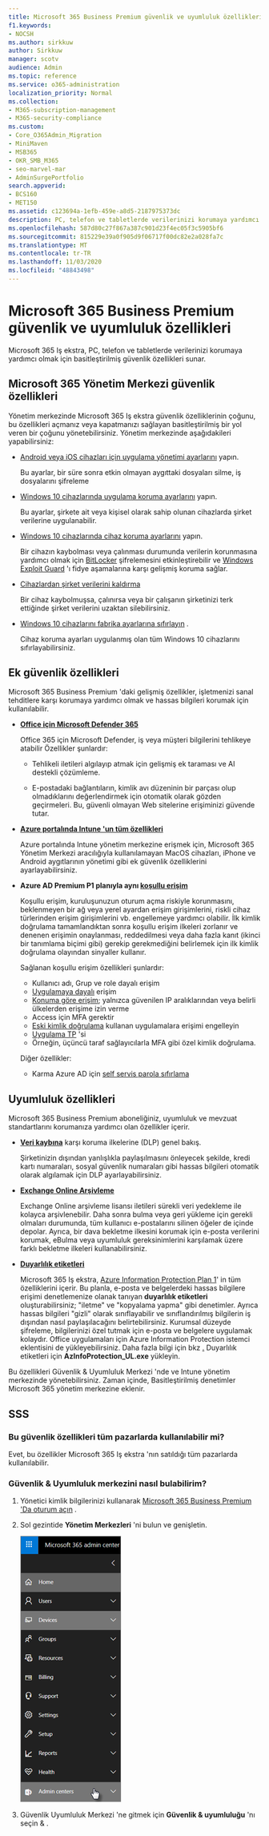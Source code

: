 ```yaml
---
title: Microsoft 365 Business Premium güvenlik ve uyumluluk özellikleri
f1.keywords:
- NOCSH
ms.author: sirkkuw
author: Sirkkuw
manager: scotv
audience: Admin
ms.topic: reference
ms.service: o365-administration
localization_priority: Normal
ms.collection:
- M365-subscription-management
- M365-security-compliance
ms.custom:
- Core_O365Admin_Migration
- MiniMaven
- MSB365
- OKR_SMB_M365
- seo-marvel-mar
- AdminSurgePortfolio
search.appverid:
- BCS160
- MET150
ms.assetid: c123694a-1efb-459e-a8d5-2187975373dc
description: PC, telefon ve tabletlerde verilerinizi korumaya yardımcı olmak için Microsoft 365 Business Premium ile sağlanan güvenlik özellikleri hakkında bilgi edinin.
ms.openlocfilehash: 587d80c27f867a387c901d23f4ec05f3c5905bf6
ms.sourcegitcommit: 815229e39a0f905d9f06717f00dc82e2a028fa7c
ms.translationtype: MT
ms.contentlocale: tr-TR
ms.lasthandoff: 11/03/2020
ms.locfileid: "48843498"
---
```

# <a name="microsoft-365-business-premium-security-and-compliance-features"></a>Microsoft 365 Business Premium güvenlik ve uyumluluk özellikleri

Microsoft 365 Iş ekstra, PC, telefon ve tabletlerde verilerinizi korumaya yardımcı olmak için basitleştirilmiş güvenlik özellikleri sunar.
    
## <a name="microsoft-365-admin-center-security-features"></a>Microsoft 365 Yönetim Merkezi güvenlik özellikleri

Yönetim merkezinde Microsoft 365 Iş ekstra güvenlik özelliklerinin çoğunu, bu özellikleri açmanız veya kapatmanızı sağlayan basitleştirilmiş bir yol veren bir çoğunu yönetebilirsiniz. Yönetim merkezinde aşağıdakileri yapabilirsiniz:
  
- [Android veya iOS cihazları için uygulama yönetimi ayarlarını](app-protection-settings-for-android-and-ios.md) yapın. 
    
    Bu ayarlar, bir süre sonra etkin olmayan aygıttaki dosyaları silme, iş dosyalarını şifreleme
    
- [Windows 10 cihazlarında uygulama koruma ayarlarını](protection-settings-for-windows-10-devices.md) yapın. 
    
    Bu ayarlar, şirkete ait veya kişisel olarak sahip olunan cihazlarda şirket verilerine uygulanabilir.
    
- [Windows 10 cihazlarında cihaz koruma ayarlarını](protection-settings-for-windows-10-pcs.md) yapın. 
    
    Bir cihazın kaybolması veya çalınması durumunda verilerin korunmasına yardımcı olmak için [BitLocker](https://go.microsoft.com/fwlink/p/?linkid=871405) şifrelemesini etkinleştirebilir ve [Windows Exploit Guard](https://docs.microsoft.com/windows/security/threat-protection/microsoft-defender-atp/enable-exploit-protection) 'ı fidye aşamalarına karşı gelişmiş koruma sağlar. 
    
- [Cihazlardan şirket verilerini kaldırma](remove-company-data.md)
    
    Bir cihaz kaybolmuşsa, çalınırsa veya bir çalışanın şirketinizi terk ettiğinde şirket verilerini uzaktan silebilirsiniz.
    
- [Windows 10 cihazlarını fabrika ayarlarına sıfırlayın](reset-devices-to-factory-settings.md) . 
    
    Cihaz koruma ayarları uygulanmış olan tüm Windows 10 cihazlarını sıfırlayabilirsiniz.
    
## <a name="additional-security-features"></a>Ek güvenlik özellikleri 

Microsoft 365 Business Premium 'daki gelişmiş özellikler, işletmenizi sanal tehditlere karşı korumaya yardımcı olmak ve hassas bilgileri korumak için kullanılabilir.
  
- **[Office için Microsoft Defender 365](https://docs.microsoft.com/microsoft-365/security/office-365-security/office-365-atp)**
    
    Office 365 için Microsoft Defender, iş veya müşteri bilgilerini tehlikeye atabilir Özellikler şunlardır:
    
  - Tehlikeli iletileri algılayıp atmak için gelişmiş ek taraması ve AI destekli çözümleme.
    
  - E-postadaki bağlantıların, kimlik avı düzeninin bir parçası olup olmadıklarını değerlendirmek için otomatik olarak gözden geçirmeleri. Bu, güvenli olmayan Web sitelerine erişiminizi güvende tutar.

- **[Azure portalında Intune 'un tüm özellikleri](https://go.microsoft.com/fwlink/p/?linkid=871403)**
    
    Azure portalında Intune yönetim merkezine erişmek için, Microsoft 365 Yönetim Merkezi aracılığıyla kullanılamayan MacOS cihazları, iPhone ve Android aygıtlarının yönetimi gibi ek güvenlik özelliklerini ayarlayabilirsiniz.
- **Azure AD Premium P1 planıyla aynı [koşullu erişim](https://docs.microsoft.com/azure/active-directory/conditional-access/overview)**


    Koşullu erişim, kuruluşunuzun oturum açma riskiyle korunmasını, beklenmeyen bir ağ veya yerel ayardan erişim girişimlerini, riskli cihaz türlerinden erişim girişimlerini vb. engellemeye yardımcı olabilir. İlk kimlik doğrulama tamamlandıktan sonra koşullu erişim ilkeleri zorlanır ve denenen erişimin onaylanması, reddedilmesi veya daha fazla kanıt (ikinci bir tanımlama biçimi gibi) gerekip gerekmediğini belirlemek için ilk kimlik doğrulama olayından sinyaller kullanır.

    Sağlanan koşullu erişim özellikleri şunlardır:

    - Kullanıcı adı, Grup ve role dayalı erişim
    - [Uygulamaya dayalı](https://docs.microsoft.com/azure/active-directory/conditional-access/app-based-conditional-access) erişim 
    - [Konuma göre erişim](https://docs.microsoft.com/azure/active-directory/authentication/howto-registration-mfa-sspr-combined#conditional-access-policies-for-combined-registration);  yalnızca güvenilen IP aralıklarından veya belirli ülkelerden erişime izin verme 
    - Access için MFA gerektir
    - [Eski kimlik doğrulama](https://docs.microsoft.com/azure/active-directory/conditional-access/block-legacy-authentication) kullanan uygulamalara erişimi engelleyin
    - [Uygulama TP](https://docs.microsoft.com/azure/active-directory/conditional-access/app-protection-based-conditional-access) 'si
    - Örneğin, üçüncü taraf sağlayıcılarla MFA gibi özel kimlik doğrulama.
   
    Diğer özellikler:
    - Karma Azure AD için [self servis parola sıfırlama](https://docs.microsoft.com/azure/active-directory/authentication/concept-sspr-customization)
    
## <a name="compliance-features"></a>Uyumluluk özellikleri

Microsoft 365 Business Premium aboneliğiniz, uyumluluk ve mevzuat standartlarını korumanıza yardımcı olan özellikler içerir.

- **[Veri kaybına](https://docs.microsoft.com/microsoft-365/compliance/data-loss-prevention-policies)** karşı koruma ilkelerine (DLP) genel bakış. 
    
    Şirketinizin dışından yanlışlıkla paylaşılmasını önleyecek şekilde, kredi kartı numaraları, sosyal güvenlik numaraları gibi hassas bilgileri otomatik olarak algılamak için DLP ayarlayabilirsiniz.
    
- **[Exchange Online Arşivleme](https://products.office.com/exchange/microsoft-exchange-online-archiving-email)**
    
    Exchange Online arşivleme lisansı iletileri sürekli veri yedekleme ile kolayca arşivlenebilir. Daha sonra bulma veya geri yükleme için gerekli olmaları durumunda, tüm kullanıcı e-postalarını silinen öğeler de içinde depolar. Ayrıca, bir dava bekletme ilkesini korumak için e-posta verilerini korumak, eBulma veya uyumluluk gereksinimlerini karşılamak üzere farklı bekletme ilkeleri kullanabilirsiniz.
    
- **[Duyarlılık etiketleri](https://docs.microsoft.com/microsoft-365/compliance/sensitivity-labels)**

   Microsoft 365 Iş ekstra, [Azure Information Protection Plan 1](https://go.microsoft.com/fwlink/p/?linkid=871407)' in tüm özelliklerini içerir. Bu planla, e-posta ve belgelerdeki hassas bilgilere erişimi denetlemenize olanak tanıyan **duyarlılık etiketleri** oluşturabilirsiniz; "iletme" ve "kopyalama yapma" gibi denetimler. Ayrıca hassas bilgileri "gizli" olarak sınıflayabilir ve sınıflandırılmış bilgilerin iş dışından nasıl paylaşılacağını belirtebilirsiniz. Kurumsal düzeyde şifreleme, bilgilerinizi özel tutmak için e-posta ve belgelere uygulamak kolaydır. Office uygulamaları için Azure Information Protection istemci eklentisini de yükleyebilirsiniz. Daha fazla bilgi için bkz [.](https://docs.microsoft.com/azure/information-protection/rms-client/unifiedlabelingclient-version-release-history) Duyarlılık etiketleri için **AzInfoProtection_UL.exe** yükleyin.

Bu özellikleri Güvenlik &amp; Uyumluluk Merkezi 'nde ve Intune yönetim merkezinde yönetebilirsiniz. Zaman içinde, Basitleştirilmiş denetimler Microsoft 365 yönetim merkezine eklenir.
  
    
## <a name="faq"></a>SSS

 ### <a name="are-these-security-features-available-in-all-markets"></a>Bu güvenlik özellikleri tüm pazarlarda kullanılabilir mi?
  
Evet, bu özellikler Microsoft 365 Iş ekstra 'nın satıldığı tüm pazarlarda kullanılabilir.
  
### <a name="how-do-i-find-the-security-amp-compliance-center"></a>Güvenlik &amp; Uyumluluk merkezini nasıl bulabilirim?
  
1. Yönetici kimlik bilgilerinizi kullanarak [Microsoft 365 Business Premium 'Da oturum açın](https://portal.microsoft.com/) . 
    
2. Sol gezintide **Yönetim Merkezleri** 'ni bulun ve genişletin. 
    
    ![Microsoft 365 Yönetim merkezinde sol gezintide yönetim merkezleri 'ni seçin.](../media/fa4484f8-c637-45fd-a7bd-bdb3abfd6c03.png)
  
3. Güvenlik Uyumluluk Merkezi 'ne gitmek için **Güvenlik &amp; uyumluluğu** 'nı seçin &amp; .
